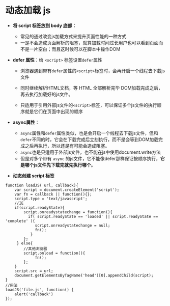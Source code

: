 # 动态加载 js

+ **将 script 标签放到 body 底部：**

  + 常见的通过改变js加载方式来提升页面性能的一种方式
  + 一是不会造成页面解析的阻塞，就算加载时间过长用户也可以看到页面而不是一片空白；而且这时候可以在脚本中操作DOM

+ **defer 属性**：给 `<script>` 标签设置`defer`属性

  + 浏览器遇到带有`defer`属性的`<script>`标签时，会再开启一个线程去下载js文件
  + 同时继续解析HTML文档，等 HTML 全部解析完毕 DOM加载完成之后，再去执行加载好的js文件。

  + 只适用于引用外部js文件的`<script>`标签，可以保证多个js文件的执行顺序就是它们在页面中出现的顺序

+ **async属性**：
  + `async`属性和`defer`属性类似，也是会开启一个线程去下载js文件，但和`defer`不同的时，它会在下载完成后立刻执行，而不是会等到DOM加载完成之后再执行，所以还是有可能会造成阻塞。
  + `async`也是只适用于外部js文件，也不能在js中使用document.write方法
  + 但是对多个带有 `async` 的js文件，它不能像defer那样保证按顺序执行，**它是哪个js文件先下载完就先执行哪个**。
+ **动态创建 script 标签**

```JS
function loadJS( url, callback){
	var script = document.createElement('script');
	var fn = callback || function(){};
	script.type = 'text/javascript';
	//IE
	if(script.readyState){
		script.onreadystatechange = function(){
		  if( script.readyState == 'loaded' || script.readyState == 'complete' ){
		     script.onreadystatechange = null;
		     fn();
		   }
	    };
     } else{
	    //其他浏览器
	    script.onload = function(){
		     fn();
		};
	}
	script.src = url;
	document.getElementsByTagName('head')[0].appendChild(script);
}
//用法
loadJS('file.js', function() {
	alert('callback')
});

```

